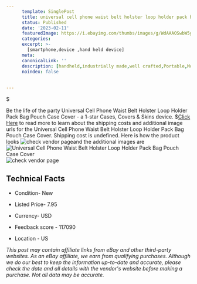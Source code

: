 ```yaml
---
      template: SinglePost
      title: universal cell phone waist belt holster loop holder pack bag pouch case cover
      status: Published
      date: '2023-02-11'
      featuredImage: https://i.ebayimg.com/thumbs/images/g/WdAAAOSwbW5g3Ezl/s-l225.jpg
      categories: 
      excerpt: >-
        [smartphone,device ,hand held device]
      meta:
      canonicalLink: ''
      description: [handheld,industrially made,well crafted,Portable,Mobile,Compact,Convenient,Lightweight,Maneuverable,Man-portable,Miniature,Carriable,Hand-held,Light,Holdable,Transportable,Mobile device,Pocket-sized,On-the-go,Wireless,Cordless,Compact size,Convenient size, smartphone,device ,hand held device]
      noindex: false
      
        
---
```

$

Be the life of the party Universal Cell Phone Waist Belt Holster Loop Holder Pack Bag Pouch Case​ Cover - a 1-star Cases, Covers & Skins device.
$[Click Here](https://www.ebay.com/itm/304197913208?hash=item46d39bca78%3Ag%3AWdAAAOSwbW5g3Ezl&mkevt=1&mkcid=1&mkrid=711-53200-19255-0&campid=%253CePNCampaignId%253E&customid=%253CreferenceId%253E&toolid=10049) to read more to learn about the shipping costs and additional image urls for the Universal Cell Phone Waist Belt Holster Loop Holder Pack Bag Pouch Case​ Cover. Shipping cost is undefined. Here is how the product looks ![check vendor page](https://i.ebayimg.com/thumbs/images/g/WdAAAOSwbW5g3Ezl/s-l225.jpg)and the additional images are![Universal Cell Phone Waist Belt Holster Loop Holder Pack Bag Pouch Case​ Cover](https://i.ebayimg.com/images/g/WdAAAOSwbW5g3Ezl/s-l1600.jpg)![check vendor page](https://origin-galleryplus.ebayimg.com/ws/web/304197913208_2_0_1/225x225.jpg,https://origin-galleryplus.ebayimg.com/ws/web/304197913208_3_0_1/225x225.jpg,https://origin-galleryplus.ebayimg.com/ws/web/304197913208_4_0_1/225x225.jpg,https://origin-galleryplus.ebayimg.com/ws/web/304197913208_5_0_1/225x225.jpg,https://origin-galleryplus.ebayimg.com/ws/web/304197913208_6_0_1/225x225.jpg,https://origin-galleryplus.ebayimg.com/ws/web/304197913208_7_0_1/225x225.jpg,https://origin-galleryplus.ebayimg.com/ws/web/304197913208_8_0_1/225x225.jpg,https://origin-galleryplus.ebayimg.com/ws/web/304197913208_9_0_1/225x225.jpg,https://origin-galleryplus.ebayimg.com/ws/web/304197913208_10_0_1/225x225.jpg,https://origin-galleryplus.ebayimg.com/ws/web/304197913208_11_0_1/225x225.jpg,https://origin-galleryplus.ebayimg.com/ws/web/304197913208_12_0_1/225x225.jpg)



 ## Technical Facts 



     
      

 - Condition- New 


      

 - Listed Price- 7.95 


      

 - Currency- USD 


      

 - Feedback score - 117090 


      

 - Location - US 


      
      

 *_This post may contain affiliate links from eBay and other third-party websites. As an eBay affiliate, we earn from qualifying purchases. Although we do our best to keep the information up-to-date and accurate, please check the date and all details with the vendor's website before making a purchase. Not all data may be accurate._*






